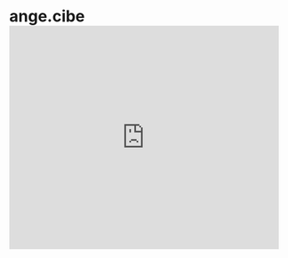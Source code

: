 # ange.cibe<iframe src="https://scratch.mit.edu/projects/1029167441/embed" allowtransparency="true" width="485" height="402" frameborder="0" scrolling="no" allowfullscreen></iframe>

